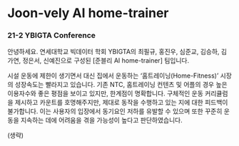 # Joon-vely AI home-trainer

### 21-2 YBIGTA Conference

안녕하세요. 연세대학교 빅데이터 학회 YBIGTA의 최필규, 홍진우, 심준교, 김승하, 김가연, 정은서, 신예진으로 구성된 [준블리 AI home-trainer] 팀입니다.

시설 운동에 제한이 생기면서 대신 집에서 운동하는 ‘홈트레이닝(Home-Fitness)’ 시장의 성장속도는 빨라지고 있습니다. 기존 NTC, 홈트레이닝 컨텐츠 및 어플의 경우 높은 이용자수와 좋은 평점을 보이고 있지만, 한계점이 명확합니다. 구체적인 운동 커리큘럼을 제시하고 카운트를 호명해주지만, 제대로 동작을 수행하고 있는 지에 대한 피드백이 불가합니다. 이는 사용자의 입장에서 동기요인 저하를 유발할 수 있으며 또한 꾸준히 운동을 지속하는 데에 어려움을 겪을 가능성이 높다고 판단하였습니다.

(생략)